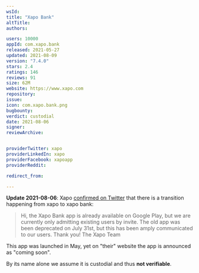 ```yaml
---
wsId: 
title: "Xapo Bank"
altTitle: 
authors:

users: 10000
appId: com.xapo.bank
released: 2021-05-27
updated: 2021-08-09
version: "7.4.0"
stars: 2.4
ratings: 146
reviews: 91
size: 62M
website: https://www.xapo.com
repository: 
issue: 
icon: com.xapo.bank.png
bugbounty: 
verdict: custodial
date: 2021-08-06
signer: 
reviewArchive:


providerTwitter: xapo
providerLinkedIn: xapo
providerFacebook: xapoapp
providerReddit: 

redirect_from:

---
```



**Update 2021-08-06**: Xapo
[confirmed on Twitter](https://twitter.com/xapo/status/1423632786112516097)
that there is a transition happening from xapo to xapo bank:

> Hi, the Xapo Bank app is already available on Google Play, but we are
  currently only admitting existing users by invite. The old app was been
  deprecated on July 31st, but this has been amply communicated to our users.
  Thank you! The Xapo Team

This app was launched in May, yet on "their" website the app is announced as
"coming soon".

By its name alone we assume it is custodial and thus **not verifiable**.
